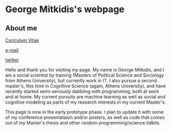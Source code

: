 # George Mitkidis's webpage



## About me

[Curiculum Vitae]({{giorgosmit.github.io}}/pdfs/George_Mitkidis.pdf)

[e-mail](mailto:giorgosmit@gmail.com)	

[twitter](https://twitter.com/giorgosmit)

Hello and thank you for visiting my page. My name is George Mitkidis, and I am a social scientist by training (Masters of Political Science and Sociology from Athens University), but currently work in IT. I also pursue a second master's, this time in Cognitive Science (again, Athens University), and have recently started semi-seriously dabbling with programming, both at work and at home. My current pursuits are machine learning as well as social and cognitive modeling as parts of my research interests in my current Master's.

This page is now in the early prototype phase. I plan to update it with some of my conference presentataion and/or posters, as well as code that comes out of my Master's thesis and other random programming/science tidbits. 